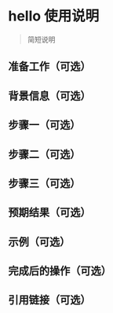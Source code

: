 # hello 使用说明

> 简短说明

## 准备工作（可选）

## 背景信息（可选）

## 步骤一（可选）

## 步骤二（可选）

## 步骤三（可选）

## 预期结果（可选）

## 示例（可选）

## 完成后的操作（可选）

## 引用链接（可选）